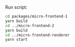 Run script:

```sh
cd packages/micro-frontend-1
yarn build
cd ../micro-frontend-2
yarn build
cd ../micro-frontend-renderer
yarn start
```
